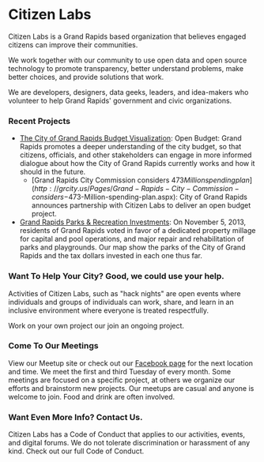 # Citizen Labs

Citizen Labs is a Grand Rapids based organization that believes engaged citizens can improve their communities.

We work together with our community to use open data and open source technology to promote transparency, better understand problems, make better choices, and provide solutions that work.

We are developers, designers, data geeks, leaders, and idea-makers who volunteer to help Grand Rapids' government and civic organizations.

### Recent Projects
- [The City of Grand Rapids Budget Visualization](http://openbudgetgr.org): Open Budget: Grand Rapids promotes a deeper understanding of the city budget, so that citizens, officials, and other stakeholders can engage in more informed dialogue about how the City of Grand Rapids currently works and how it should in the future.
  - [Grand Rapids City Commission considers $473 Million spending plan](http://grcity.us/Pages/Grand-Rapids-City-Commission-considers-$473-Million-spending-plan.aspx): City of Grand Rapids announces partnership with Citizen Labs to deliver an open budget project.
- [Grand Rapids Parks & Recreation Investments](http://grparks.citizenlabs.org/): On November 5, 2013, residents of Grand Rapids voted in favor of a dedicated property millage for capital and pool operations, and major repair and rehabilitation of parks and playgrounds. Our map show the parks of the City of Grand Rapids and the tax dollars invested in each one thus far.

### Want To Help Your City? Good, we could use your help.

Activities of Citizen Labs, such as "hack nights" are open events where individuals and groups of individuals can work, share, and learn in an inclusive environment where everyone is treated respectfully.

Work on your own project our join an ongoing project.

### Come To Our Meetings
View our Meetup site or check out our [Facebook page](https://www.facebook.com/citizenlabs) for the next location and time. We meet the first and third Tuesday of every month. Some meetings are focused on a specific project, at others we organize our efforts and brainstorm new projects. Our meetups are casual and anyone is welcome to join. Food and drink are often involved.

### Want Even More Info? Contact Us.

Citizen Labs has a Code of Conduct that applies to our activities, events, and digital forums. We do not tolerate discrimination or harassment of any kind. Check out our full Code of Conduct.
